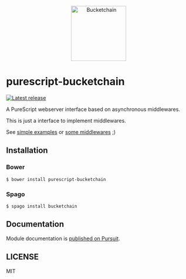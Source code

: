 <p align="center">
  <img src="logo.png?raw=true" alt="Bucketchain" width="150" />
</p>

# purescript-bucketchain

[![Latest release](http://img.shields.io/github/release/Bucketchain/purescript-bucketchain.svg)](https://github.com/Bucketchain/purescript-bucketchain/releases)

A PureScript webserver interface based on asynchronous middlewares.

This is just a interface to implement middlewares.

See [simple examples](https://github.com/Bucketchain/purescript-bucketchain/blob/master/example/Main.purs) or [some middlewares](https://github.com/Bucketchain) ;)

## Installation

### Bower

```
$ bower install purescript-bucketchain
```

### Spago

```
$ spago install bucketchain
```

## Documentation

Module documentation is [published on Pursuit](http://pursuit.purescript.org/packages/purescript-bucketchain).

## LICENSE

MIT

